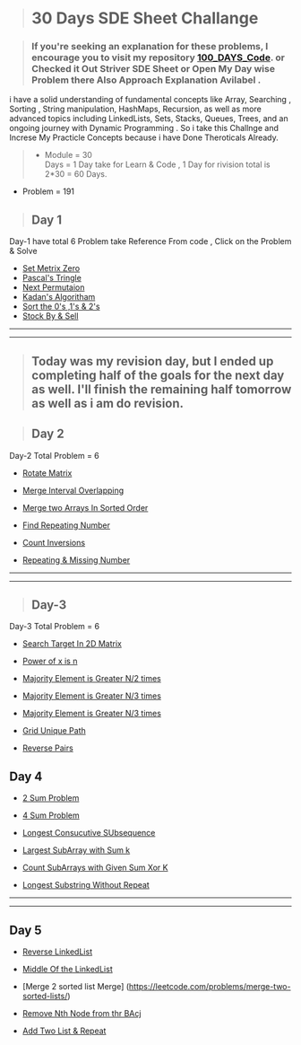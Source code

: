 > # 30 Days SDE Sheet Challange   
 
> ### If you're seeking an explanation for these problems, I encourage you to visit my repository [100_DAYS_Code](https://github.com/ankit0049/100_Days_Code). or Checked it Out Striver SDE Sheet  or Open My Day wise Problem there Also Approach Explanation Avilabel .

i have a solid understanding of fundamental concepts like Array,  Searching , Sorting , String manipulation, HashMaps, Recursion, as well as more advanced topics including LinkedLists, Sets, Stacks, Queues, Trees, and an ongoing journey with Dynamic Programming .  So i take this Challnge and Increse My Practicle Concepts because i have Done Theroticals Already.  

>  * Module = 30    
 Days = 1 Day take for Learn & Code ,
  1 Day for rivision 
   total is 2*30 = 60 Days.    
* Problem = 191   
> ## Day 1 
Day-1 have total 6 Problem  take Reference From code , Click on the Problem  & Solve

*  [Set Metrix Zero](https://leetcode.com/problems/set-matrix-zeroes/) 
*  [Pascal's Tringle](https://leetcode.com/problems/pascals-triangle/)
* [Next Permutaion](https://leetcode.com/problems/next-permutation/)
* [Kadan's Algoritham](https://leetcode.com/problems/maximum-subarray/)
* [Sort the 0's ,1's & 2's](https://leetcode.com/problems/sort-colors/)
* [Stock By & Sell](https://leetcode.com/problems/best-time-to-buy-and-sell-stock/)  

----
---  
> ## Today was my revision day, but I ended up completing half of the goals for the next day as well. I'll finish the remaining half tomorrow as well as i am do revision.  

> ## Day 2 

Day-2  Total Problem = 6 

* [Rotate Matrix](https://leetcode.com/problems/rotate-image/) 

* [Merge Interval Overlapping](https://leetcode.com/problems/merge-intervals/) 

* [Merge two Arrays In Sorted Order](https://leetcode.com/problems/merge-sorted-array/)  

* [Find Repeating Number](https://leetcode.com/problems/find-the-duplicate-number/) 


* [Count Inversions](https://www.codingninjas.com/studio/problems/count-inversions_615)  

* [Repeating & Missing Number](https://www.interviewbit.com/problems/repeat-and-missing-number-array/)   

---
---

> ## Day-3 
 Day-3  Total Problem = 6

 * [Search Target In 2D Matrix](https://leetcode.com/problems/search-a-2d-matrix/) 

 * [Power of x is n](https://leetcode.com/problems/powx-n/)

* [Majority Element is Greater N/2 times ](https://leetcode.com/problems/majority-element/)

* [Majority Element is Greater
N/3 times](https://leetcode.com/problems/majority-element-ii/) 

* [Majority Element is Greater N/3 times]( https://leetcode.com/problems/majority-element-ii/submissions/) 

* [Grid Unique Path](https://leetcode.com/problems/unique-paths/) 

* [Reverse Pairs](https://leetcode.com/problems/reverse-pairs/) 

## Day 4

* [2 Sum Problem](https://leetcode.com/problems/two-sum/) 

* [4 Sum Problem](https://leetcode.com/problems/4sum/)

* [Longest Consucutive SUbsequence](https://leetcode.com/problems/longest-consecutive-sequence/) 

* [Largest SubArray with Sum k](https://practice.geeksforgeeks.org/problems/largest-subarray-with-0-sum/1) 

* [Count SubArrays with Given Sum Xor K ](https://www.interviewbit.com/problems/subarray-with-given-xor/)

* [Longest Substring Without Repeat](https://leetcode.com/problems/longest-substring-without-repeating-characters/) 

---
---
## Day 5 

* [Reverse LinkedList](https://leetcode.com/problems/reverse-linked-list/)

* [Middle Of the LinkedList](https://leetcode.com/problems/middle-of-the-linked-list/) 

* [Merge 2 sorted list Merge] (https://leetcode.com/problems/merge-two-sorted-lists/)

* [Remove Nth Node from thr BAcj](https://leetcode.com/problems/remove-nth-node-from-end-of-list/)

* [Add Two List & Repeat](https://leetcode.com/problems/add-two-numbers/)